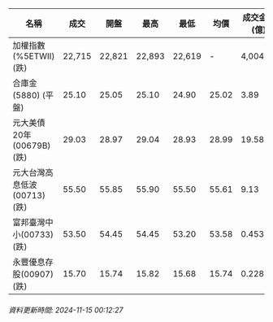 | 名稱 | 成交 | 開盤 | 最高 | 最低 | 均價 | 成交金額(億) | 昨收 | 漲跌幅 | 漲跌 | 總量 | 昨量 | 振幅 |
| -------- | -------- | -------- | -------- |-------- | -------- | -------- |-------- |-------- |-------- | -------- | -------- |-------- |
|加權指數(%5ETWII) (跌)|22,715|22,821|22,893|22,619|-|4,004.59|22,860|0.63%|144.85|8,087,011|0|1.20%|
|合庫金(5880) (平盤)|25.10|25.05|25.10|24.90|25.02|3.89|25.10|0.00%|0.00|15,549|10,290|0.80%|
|元大美債20年(00679B) (跌)|29.03|28.97|29.04|28.93|28.99|19.58|29.30|0.92%|0.27|67,536|60,417|0.38%|
|元大台灣高息低波(00713) (跌)|55.50|55.85|55.90|55.50|55.61|9.13|55.85|0.63%|0.35|16,424|15,739|0.72%|
|富邦臺灣中小(00733) (跌)|53.50|54.45|54.45|53.20|53.58|0.453|54.10|1.11%|0.60|845|552|2.31%|
|永豐優息存股(00907) (跌)|15.70|15.74|15.82|15.68|15.74|0.228|15.74|0.25%|0.04|1,446|1,734|0.89%|
###### 資料更新時間: 2024-11-15 00:12:27
